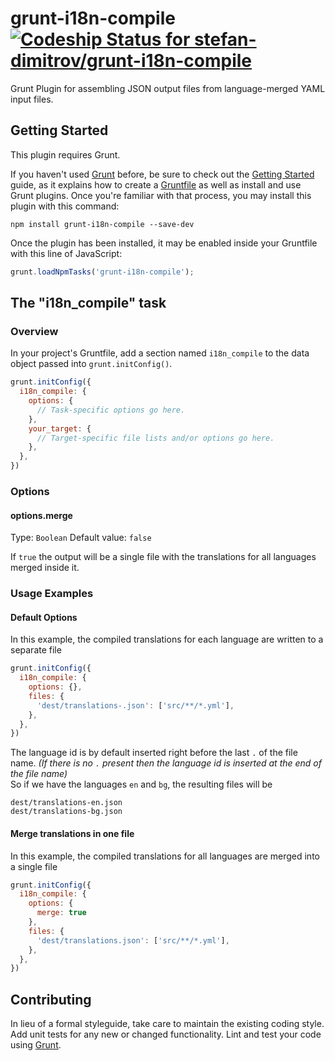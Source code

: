 # grunt-i18n-compile  &nbsp; [ ![Codeship Status for stefan-dimitrov/grunt-i18n-compile](https://codeship.com/projects/06c87fd0-4149-0133-3d15-4252ee2bf12d/status?branch=master)](https://codeship.com/projects/103580)

Grunt Plugin for assembling JSON output files from language-merged YAML input files.

## Getting Started
This plugin requires Grunt.

If you haven't used [Grunt](http://gruntjs.com/) before, be sure to check out the [Getting Started](http://gruntjs.com/getting-started) guide, as it explains how to create a [Gruntfile](http://gruntjs.com/sample-gruntfile) as well as install and use Grunt plugins. Once you're familiar with that process, you may install this plugin with this command:

```shell
npm install grunt-i18n-compile --save-dev
```

Once the plugin has been installed, it may be enabled inside your Gruntfile with this line of JavaScript:

```js
grunt.loadNpmTasks('grunt-i18n-compile');
```

## The "i18n_compile" task

### Overview
In your project's Gruntfile, add a section named `i18n_compile` to the data object passed into `grunt.initConfig()`.

```js
grunt.initConfig({
  i18n_compile: {
    options: {
      // Task-specific options go here.
    },
    your_target: {
      // Target-specific file lists and/or options go here.
    },
  },
})
```

### Options

#### options.merge
Type: `Boolean`
Default value: `false`

If `true` the output will be a single file with the translations for all languages merged inside it.

### Usage Examples

#### Default Options
In this example, the compiled translations for each language are written to a separate file

```js
grunt.initConfig({
  i18n_compile: {
    options: {},
    files: {
      'dest/translations-.json': ['src/**/*.yml'],
    },
  },
})
```
The language id is by default inserted right before the last `.` of the file name. *(If there is no `.` present
then the language id is inserted at the end of the file name)* <br>
So if we have the languages `en` and `bg`, the resulting files will be
```
dest/translations-en.json
dest/translations-bg.json
```


#### Merge translations in one file
In this example, the compiled translations for all languages are merged into a single file

```js
grunt.initConfig({
  i18n_compile: {
    options: {
      merge: true
    },
    files: {
      'dest/translations.json': ['src/**/*.yml'],
    },
  },
})
```

## Contributing
In lieu of a formal styleguide, take care to maintain the existing coding style. Add unit tests for any new or changed functionality. Lint and test your code using [Grunt](http://gruntjs.com/).
